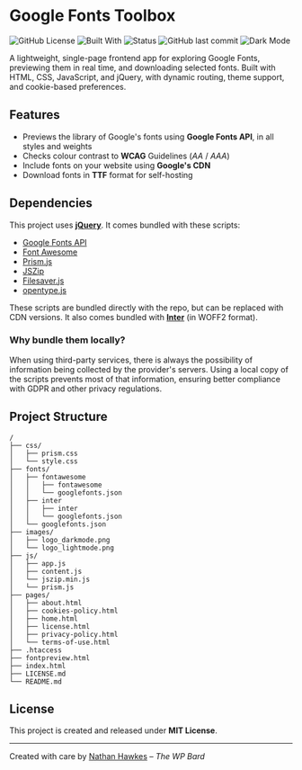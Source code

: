 # Google Fonts Toolbox

![GitHub License](https://img.shields.io/github/license/cocodedesigns/gwftoolbox)
![Built With](https://img.shields.io/badge/Built_with-HTML%2C%20CSS%2C%20JS-brightgreen)
![Status](https://img.shields.io/badge/status-in%20progress-yellow)
![GitHub last commit](https://img.shields.io/github/last-commit/cocodedesigns/gwftoolbox)
![Dark Mode](https://img.shields.io/badge/dark%20mode-supported-black)

A lightweight, single-page frontend app for exploring Google Fonts, previewing them in real time, and downloading selected fonts. Built with HTML, CSS, JavaScript, and jQuery, with dynamic routing, theme support, and cookie-based preferences.

## Features

- Previews the library of Google's fonts using **Google Fonts API**, in all styles and weights
- Checks colour contrast to **WCAG** Guidelines (_AA_ / _AAA_)
- Include fonts on your website using **Google's CDN**
- Download fonts in **TTF** format for self-hosting

## Dependencies

This project uses **[jQuery](https://jquery.com)**. It comes bundled with these scripts:

* [Google Fonts API](https://developers.google.com/fonts)
* [Font Awesome](https://fontawesome.com)
* [Prism.js](https://prismjs.com/)
* [JSZip](https://stuk.github.io/jszip/)
* [Filesaver.js](https://github.com/eligrey/FileSaver.js)
* [opentype.js](https://github.com/opentypejs/opentype.js)

These scripts are bundled directly with the repo, but can be replaced with CDN versions. It also comes bundled with **[Inter](https://fonts.google.com/specimen/Inter)** (in WOFF2 format).

### Why bundle them locally?

When using third-party services, there is always the possibility of information being collected by the provider's servers. Using a local copy of the scripts prevents most of that information, ensuring better compliance with GDPR and other privacy regulations.

## Project Structure

````
/
├── css/
│   ├── prism.css
│   └── style.css
├── fonts/
│   ├── fontawesome
│   │   ├── fontawesome
│   │   └── googlefonts.json
│   ├── inter
│   │   ├── inter
│   │   └── googlefonts.json
│   └── googlefonts.json
├── images/
│   ├── logo_darkmode.png
│   └── logo_lightmode.png
├── js/
│   ├── app.js
│   ├── content.js
│   └── jszip.min.js
│   └── prism.js
├── pages/
│   ├── about.html
│   ├── cookies-policy.html
│   ├── home.html
│   ├── license.html
│   ├── privacy-policy.html
│   └── terms-of-use.html
├── .htaccess
├── fontpreview.html
├── index.html
├── LICENSE.md
└── README.md
````

## License

This project is created and released under **MIT License**.

---

Created with care by [Nathan Hawkes](https://thewpbard.dev) – *The WP Bard*